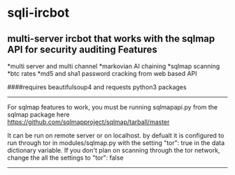 sqli-ircbot
===========

multi-server ircbot that works with the sqlmap API for security auditing
Features
---------
*multi server and multi channel
*markovian AI chaining
*sqlmap scanning
*btc rates
*md5 and sha1 password cracking from web based API

####requires beautifulsoup4 and requests python3 packages

***
For sqlmap features to work, you must be running sqlmapapi.py from the sqlmap package
here https://github.com/sqlmapproject/sqlmap/tarball/master

It can be run on remote server or on localhost. by defualt it is configured to run through tor in modules/sqlmap.py
with the setting "tor": true in the data dictionary variable. If you don't plan on scanning through the tor network,
change the all the settings to "tor": false
***
